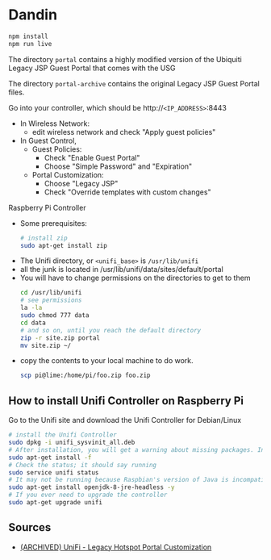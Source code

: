 # Dandin

```bash
npm install
npm run live
```

The directory `portal` contains a highly modified version of the Ubiquiti Legacy JSP Guest Portal that comes with the USG

The directory `portal-archive` contains the original Legacy JSP Guest Portal files.

Go into your controller, which should be http://`<IP_ADDRESS>`:8443

* In Wireless Network:
  * edit wireless network and check "Apply guest policies"
* In Guest Control,
  * Guest Policies:
    * Check "Enable Guest Portal"
    * Choose "Simple Password" and "Expiration"
  * Portal Customization:
    * Choose "Legacy JSP"
    * Check "Override templates with custom changes"

Raspberry Pi Controller

* Some prerequisites:
  ```bash
  # install zip
  sudo apt-get install zip
  ```
* The Unifi directory, or `<unifi_base>` is `/usr/lib/unifi`
* all the junk is located in /usr/lib/unifi/data/sites/default/portal
* You will have to change permissions on the directories to get to them
  ```bash
  cd /usr/lib/unifi
  # see permissions
  la -la
  sudo chmod 777 data
  cd data
  # and so on, until you reach the default directory
  zip -r site.zip portal
  mv site.zip ~/
  ```
* copy the contents to your local machine to do work.
  ```bash
  scp pi@lime:/home/pi/foo.zip foo.zip
  ```

## How to install Unifi Controller on Raspberry Pi

Go to the Unifi site and download the Unifi Controller for Debian/Linux

```bash
# install the Unifi Controller
sudo dpkg -i unifi_sysvinit_all.deb
# After installation, you will get a warning about missing packages. Install them.
sudo apt-get install -f
# Check the status; it should say running
sudo service unifi status
# It may not be running because Raspbian's version of Java is incompatible
sudo apt-get install openjdk-8-jre-headless -y
# If you ever need to upgrade the controller
sudo apt-get upgrade unifi
```

## Sources

* [(ARCHIVED) UniFi - Legacy Hotspot Portal Customization](https://help.ubnt.com/hc/en-us/articles/205143830--ARCHIVED-UniFi-Legacy-Hotspot-Portal-Customization)
